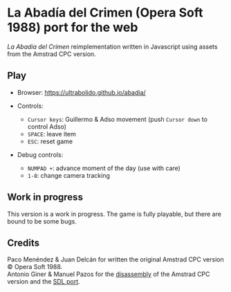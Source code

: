 # La Abadía del Crimen (Opera Soft 1988) port for the web

*La Abadía del Crimen* reimplementation written in Javascript using assets from the Amstrad CPC version.

## Play

- Browser: https://ultrabolido.github.io/abadia/
- Controls:
  - `Cursor keys`: Guillermo & Adso movement (push `Cursor down` to control Adso)
  - `SPACE`: leave item
  - `ESC`: reset game

- Debug controls:
  - `NUMPAD +`: advance moment of the day (use with care)
  - `1-8`: change camera tracking

## Work in progress

This version is a work in progress. The game is fully playable, but there are bound to be some bugs.

## Credits
Paco Menéndez & Juan Delcán for written the original Amstrad CPC version © Opera Soft 1988.  
Antonio Giner & Manuel Pazos for the [disassembly](https://github.com/luzbel/vigasocosdl-la-abadia-del-crimen) of the Amstrad CPC version and the [SDL port](https://github.com/luzbel/VigasocoSDL).


